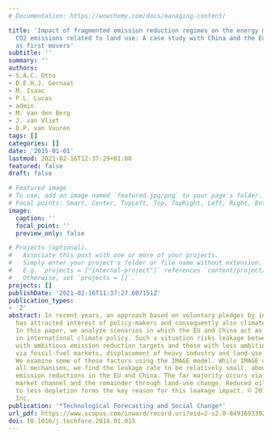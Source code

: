 ```yaml
---
# Documentation: https://wowchemy.com/docs/managing-content/

title: 'Impact of fragmented emission reduction regimes on the energy market and on
  CO2 emissions related to land use: A case study with China and the European Union
  as first movers'
subtitle: ''
summary: ''
authors:
- S.A.C. Otto
- D.E.H.J. Gernaat
- M. Isaac
- P.L. Lucas
- admin
- M. van den Berg
- J. van Vliet
- D.P. van Vuuren
tags: []
categories: []
date: '2015-01-01'
lastmod: 2021-02-16T12:37:29+01:00
featured: false
draft: false

# Featured image
# To use, add an image named `featured.jpg/png` to your page's folder.
# Focal points: Smart, Center, TopLeft, Top, TopRight, Left, Right, BottomLeft, Bottom, BottomRight.
image:
  caption: ''
  focal_point: ''
  preview_only: false

# Projects (optional).
#   Associate this post with one or more of your projects.
#   Simply enter your project's folder or file name without extension.
#   E.g. `projects = ["internal-project"]` references `content/project/deep-learning/index.md`.
#   Otherwise, set `projects = []`.
projects: []
publishDate: '2021-02-16T11:37:27.607151Z'
publication_types:
- '2'
abstract: In recent years, an approach based on voluntary pledges by individual regions
  has attracted interest of policy-makers and consequently also climate policy research.
  In this paper, we analyze scenarios in which the EU and China act as early-movers
  in international climate policy. Such a situation risks leakage between regions
  with ambitious emission reduction targets and those with less ambitious targets
  via fossil-fuel markets, displacement of heavy industry and land-use consequences.
  We examine some of these factors using the IMAGE model. While IMAGE does not include
  all mechanisms, we find the leakage rate to be relatively small, about 5% of the
  emission reductions in the EU and China. The far majority occurs via the energy
  market channel and the remainder through land-use change. Reduced oil prices due
  to less depletion forms the key reason for this leakage impact. © 2014 Elsevier
  Inc.
publication: '*Technological Forecasting and Social Change*'
url_pdf: https://www.scopus.com/inward/record.uri?eid=2-s2.0-84916933924&doi=10.1016%2fj.techfore.2014.01.015&partnerID=40&md5=3c4af3610394b3e12e0073d355964156
doi: 10.1016/j.techfore.2014.01.015
---
```

